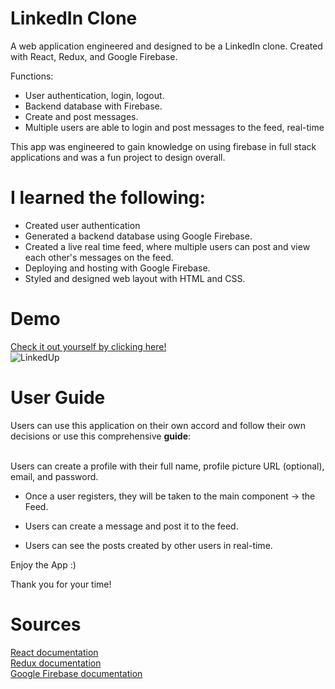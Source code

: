 # LinkedIn Clone
<p>
A web application engineered and designed to be a LinkedIn clone. Created with React, Redux, and Google Firebase.  

Functions:  
* User authentication, login, logout. 
* Backend database with Firebase.
* Create and post messages.
* Multiple users are able to login and post messages to the feed, real-time
 
This app was engineered to gain knowledge on using firebase in full stack applications and was a fun project to design overall. 
</p>

# I learned the following:
<ul>
    <li>
    Created user authentication
    </li>
    <li>
    Generated a backend database using Google Firebase.
    </li>
    <li>
    Created a live real time feed, where multiple users can post and view each other's messages on the feed.
    </li>
    <li>
    Deploying and hosting with Google Firebase. 
    </li>
    <li>
    Styled and designed web layout with HTML and CSS.
    </li>
</ul>

# Demo
<a href="" target="_blank"> Check it out yourself by clicking here!</a>  
![LinkedUp](https://media.giphy.com/media/0jToEdvO5b1HskCzDl/giphy.gif)

# User Guide 
<p>
Users can use this application on their own accord and follow their own decisions or use this comprehensive <strong>guide</strong>:
<br>
<br>

Users can create a profile with their full name, profile picture URL (optional), email, and password.

- Once a user registers, they will be taken to the main component -> the Feed.

- Users can create a message and post it to the feed.

- Users can see the posts created by other users in real-time.


 Enjoy the App :)

 Thank you for your time!
</p>

# Sources
<a href="https://reactjs.org/docs/getting-started.html"> React documentation <a>  
<a href='https://redux.js.org/introduction/getting-started'>Redux documentation</a> <br>
<a href='https://firebase.google.com/docs/'>Google Firebase documentation </a> 